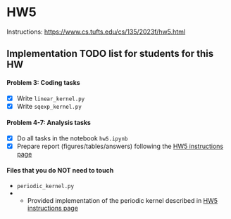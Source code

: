 # HW5

Instructions: <https://www.cs.tufts.edu/cs/135/2023f/hw5.html>

## Implementation TODO list for students for this HW

#### Problem 3: Coding tasks

* [x] Write `linear_kernel.py`
* [x] Write `sqexp_kernel.py`

#### Problem 4-7: Analysis tasks

* [x] Do all tasks in the notebook `hw5.ipynb` 
* [x] Prepare report (figures/tables/answers) following the [HW5 instructions page](https://www.cs.tufts.edu/cs/135/2023f/hw5.html)

#### Files that you do NOT need to touch

* `periodic_kernel.py`
* * Provided implementation of the periodic kernel described in [HW5 instructions page](https://www.cs.tufts.edu/cs/135/2023f/hw5.html)
